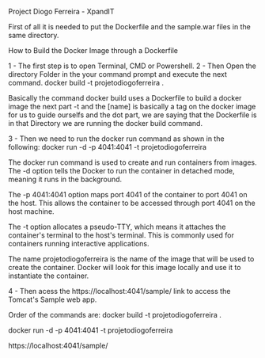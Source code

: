 Project Diogo Ferreira - XpandIT

First of all it is needed to put the Dockerfile and the sample.war files in the same directory.

How to Build the Docker Image through a Dockerfile

1 - The first step is to open Terminal, CMD or Powershell.
2 - Then Open the directory Folder in the your command prompt and execute the next command.
docker build -t projetodiogoferreira .

Basically the command docker build uses a Dockerfile to build a docker image
the next part -t and the [name] is basically a tag on the docker image for us to guide ourselfs
and the dot part, we are saying that the Dockerfile is in that Directory we are running the docker build command.

3 - Then we need to run the docker run command as shown in the following:
docker run -d -p 4041:4041 -t projetodiogoferreira

The docker run command is used to create and run containers from images.
The -d option tells the Docker to run the container in detached mode, meaning it runs in the background.

The -p 4041:4041 option maps port 4041 of the container to port 4041 on the host. This allows the container to be accessed through port 4041 on the host machine.

The -t option allocates a pseudo-TTY, which means it attaches the container's terminal to the host's terminal. This is commonly used for containers running interactive applications.

The name projetodiogoferreira is the name of the image that will be used to create the container. Docker will look for this image locally and use it to instantiate the container.

4 - Then acess the https://localhost:4041/sample/ link to access the Tomcat's Sample web app.

Order of the commands are:
docker build -t projetodiogoferreira .

docker run -d -p 4041:4041 -t projetodiogoferreira

https://localhost:4041/sample/
